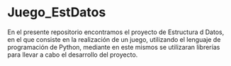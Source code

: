 # Juego_EstDatos
En el presente repositorio encontramos el proyecto de Estructura d Datos, en el que consiste en la realización de un juego, utilizando el lenguaje de programación de Python, mediante en este mismos se utilizaran librerías para llevar a cabo el desarrollo del proyecto.
